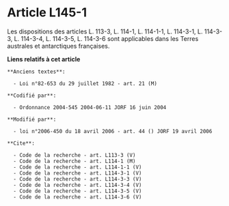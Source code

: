 # Article L145-1

Les dispositions des articles L. 113-3, L. 114-1, L. 114-1-1, L. 114-3-1, L. 114-3-3, L. 114-3-4, L. 114-3-5, L. 114-3-6 sont
applicables dans les Terres australes et antarctiques françaises.

**Liens relatifs à cet article**

	**Anciens textes**:

	  - Loi n°82-653 du 29 juillet 1982 - art. 21 (M)

	**Codifié par**:

	  - Ordonnance 2004-545 2004-06-11 JORF 16 juin 2004

	**Modifié par**:

	  - loi n°2006-450 du 18 avril 2006 - art. 44 () JORF 19 avril 2006

	**Cite**:

	  - Code de la recherche - art. L113-3 (V)
	  - Code de la recherche - art. L114-1 (M)
	  - Code de la recherche - art. L114-1-1 (V)
	  - Code de la recherche - art. L114-3-1 (V)
	  - Code de la recherche - art. L114-3-3 (V)
	  - Code de la recherche - art. L114-3-4 (V)
	  - Code de la recherche - art. L114-3-5 (V)
	  - Code de la recherche - art. L114-3-6 (V)
